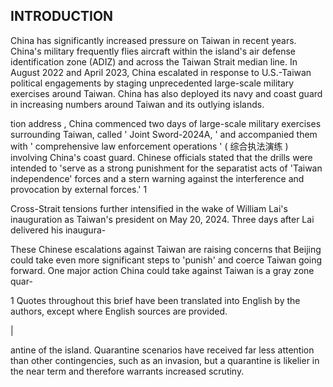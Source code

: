 ## INTRODUCTION

China has significantly increased pressure on Taiwan in recent years. China's military frequently flies aircraft within the island's air defense identification zone (ADIZ) and across the Taiwan Strait median line. In August 2022 and April 2023, China escalated in response to U.S.-Taiwan political engagements by staging unprecedented large-scale military  exercises around  Taiwan.  China  has  also deployed its navy and coast guard in increasing numbers around Taiwan and its outlying islands.

tion address , China commenced two days of large-scale military exercises surrounding Taiwan, called ' Joint Sword-2024A, ' and accompanied them with ' comprehensive law enforcement operations ' ( 综合执法演练 ) involving China's coast guard. Chinese officials stated that the drills were intended to 'serve as a strong punishment for the separatist acts of 'Taiwan independence' forces and a stern warning against the interference and provocation by external forces.' 1

Cross-Strait tensions further intensified in the wake of William Lai's inauguration as Taiwan's president on May 20, 2024. Three days after Lai delivered his inaugura-

These Chinese escalations against Taiwan are raising concerns that Beijing could take even more significant steps to 'punish' and coerce Taiwan going forward. One major action China could take against Taiwan is a gray zone quar-

1 Quotes throughout this brief have been translated into English by the authors, except where English sources are provided.

|

antine of the island. Quarantine scenarios have received far less attention than other contingencies, such as an invasion, but a quarantine is likelier in the near term and therefore warrants increased scrutiny.
